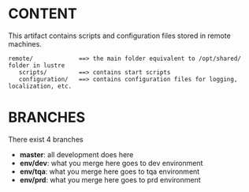 CONTENT
=======

This artifact contains scripts and configuration files stored in remote machines.

```
remote/             ==> the main folder equivalent to /opt/shared/ folder in lustre
   scripts/         ==> contains start scripts
   configuration/   ==> contains configuration files for logging, localization, etc.
```

BRANCHES
========

There exist 4 branches

* **master**: all development does here
* **env/dev**: what you merge here goes to dev environment
* **env/tqa**: what you merge here goes to tqa environment
* **env/prd**: what you merge here goes to prd environment
